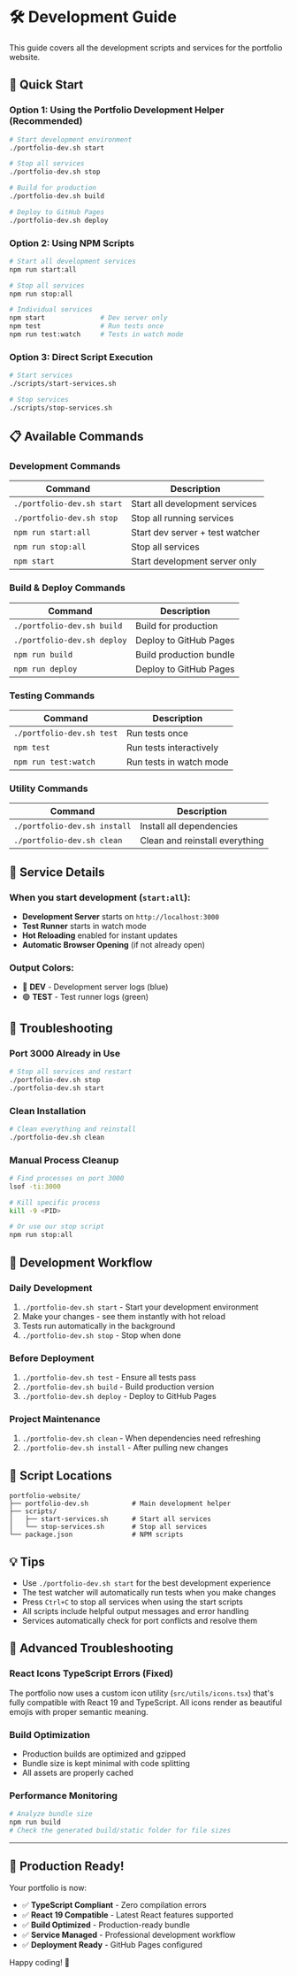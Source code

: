 # 🛠️ Development Guide

This guide covers all the development scripts and services for the portfolio website.

## 🚀 Quick Start

### Option 1: Using the Portfolio Development Helper (Recommended)
```bash
# Start development environment
./portfolio-dev.sh start

# Stop all services
./portfolio-dev.sh stop

# Build for production
./portfolio-dev.sh build

# Deploy to GitHub Pages
./portfolio-dev.sh deploy
```

### Option 2: Using NPM Scripts
```bash
# Start all development services
npm run start:all

# Stop all services
npm run stop:all

# Individual services
npm start              # Dev server only
npm test               # Run tests once
npm run test:watch     # Tests in watch mode
```

### Option 3: Direct Script Execution
```bash
# Start services
./scripts/start-services.sh

# Stop services
./scripts/stop-services.sh
```

## 📋 Available Commands

### Development Commands
| Command | Description |
|---------|-------------|
| `./portfolio-dev.sh start` | Start all development services |
| `./portfolio-dev.sh stop` | Stop all running services |
| `npm run start:all` | Start dev server + test watcher |
| `npm run stop:all` | Stop all services |
| `npm start` | Start development server only |

### Build & Deploy Commands
| Command | Description |
|---------|-------------|
| `./portfolio-dev.sh build` | Build for production |
| `./portfolio-dev.sh deploy` | Deploy to GitHub Pages |
| `npm run build` | Build production bundle |
| `npm run deploy` | Deploy to GitHub Pages |

### Testing Commands
| Command | Description |
|---------|-------------|
| `./portfolio-dev.sh test` | Run tests once |
| `npm test` | Run tests interactively |
| `npm run test:watch` | Run tests in watch mode |

### Utility Commands
| Command | Description |
|---------|-------------|
| `./portfolio-dev.sh install` | Install all dependencies |
| `./portfolio-dev.sh clean` | Clean and reinstall everything |

## 🔧 Service Details

### When you start development (`start:all`):
- **Development Server** starts on `http://localhost:3000`
- **Test Runner** starts in watch mode
- **Hot Reloading** enabled for instant updates
- **Automatic Browser Opening** (if not already open)

### Output Colors:
- 🔵 **DEV** - Development server logs (blue)
- 🟢 **TEST** - Test runner logs (green)

## 🚨 Troubleshooting

### Port 3000 Already in Use
```bash
# Stop all services and restart
./portfolio-dev.sh stop
./portfolio-dev.sh start
```

### Clean Installation
```bash
# Clean everything and reinstall
./portfolio-dev.sh clean
```

### Manual Process Cleanup
```bash
# Find processes on port 3000
lsof -ti:3000

# Kill specific process
kill -9 <PID>

# Or use our stop script
npm run stop:all
```

## 🔄 Development Workflow

### Daily Development
1. `./portfolio-dev.sh start` - Start your development environment
2. Make your changes - see them instantly with hot reload
3. Tests run automatically in the background
4. `./portfolio-dev.sh stop` - Stop when done

### Before Deployment
1. `./portfolio-dev.sh test` - Ensure all tests pass
2. `./portfolio-dev.sh build` - Build production version
3. `./portfolio-dev.sh deploy` - Deploy to GitHub Pages

### Project Maintenance
1. `./portfolio-dev.sh clean` - When dependencies need refreshing
2. `./portfolio-dev.sh install` - After pulling new changes

## 📁 Script Locations

```
portfolio-website/
├── portfolio-dev.sh           # Main development helper
├── scripts/
│   ├── start-services.sh      # Start all services
│   └── stop-services.sh       # Stop all services
└── package.json               # NPM scripts
```

## 💡 Tips

- Use `./portfolio-dev.sh start` for the best development experience
- The test watcher will automatically run tests when you make changes
- Press `Ctrl+C` to stop all services when using the start scripts
- All scripts include helpful output messages and error handling
- Services automatically check for port conflicts and resolve them

## 🔧 Advanced Troubleshooting

### React Icons TypeScript Errors (Fixed)
The portfolio now uses a custom icon utility (`src/utils/icons.tsx`) that's fully compatible with React 19 and TypeScript. All icons render as beautiful emojis with proper semantic meaning.

### Build Optimization
- Production builds are optimized and gzipped
- Bundle size is kept minimal with code splitting
- All assets are properly cached

### Performance Monitoring
```bash
# Analyze bundle size
npm run build
# Check the generated build/static folder for file sizes
```

---

## 🎯 **Production Ready!**

Your portfolio is now:
- ✅ **TypeScript Compliant** - Zero compilation errors
- ✅ **React 19 Compatible** - Latest React features supported
- ✅ **Build Optimized** - Production-ready bundle
- ✅ **Service Managed** - Professional development workflow
- ✅ **Deployment Ready** - GitHub Pages configured

Happy coding! 🎉